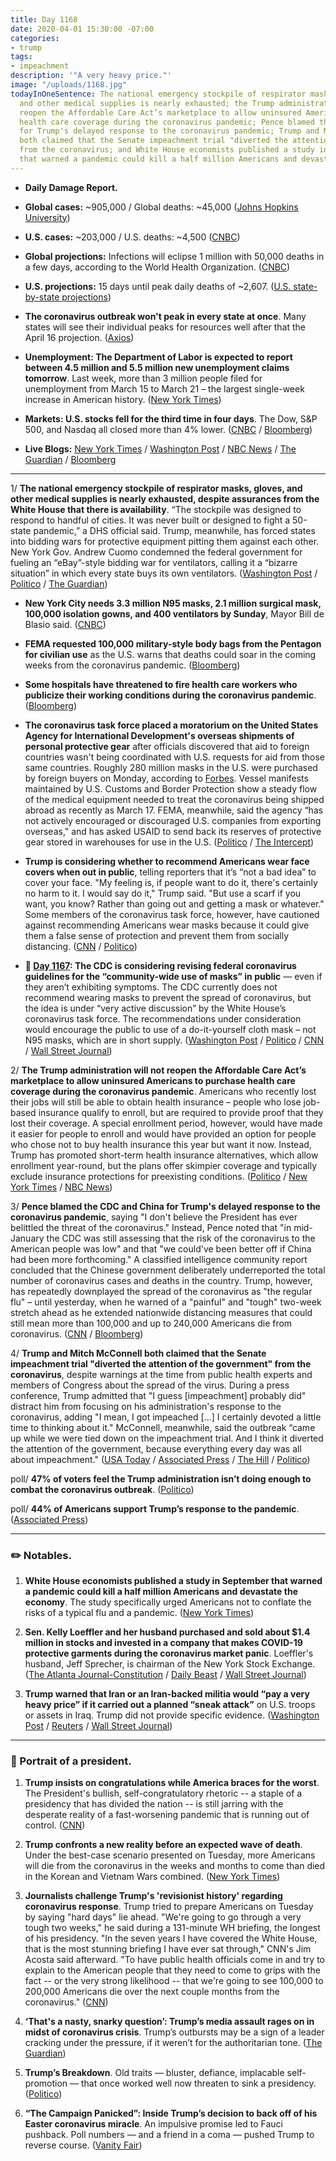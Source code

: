 ```yaml
---
title: Day 1168
date: 2020-04-01 15:30:00 -07:00
categories:
- trump
tags:
- impeachment
description: '"A very heavy price."'
image: "/uploads/1168.jpg"
todayInOneSentence: The national emergency stockpile of respirator masks, gloves,
  and other medical supplies is nearly exhausted; the Trump administration will not
  reopen the Affordable Care Act’s marketplace to allow uninsured Americans to purchase
  health care coverage during the coronavirus pandemic; Pence blamed the CDC and China
  for Trump's delayed response to the coronavirus pandemic; Trump and Mitch McConnell
  both claimed that the Senate impeachment trial "diverted the attention of the government"
  from the coronavirus; and White House economists published a study in September
  that warned a pandemic could kill a half million Americans and devastate the economy.
---
```


* **Daily Damage Report.**

* **Global cases:** \~905,000 / Global deaths: \~45,000 ([Johns Hopkins University](https://coronavirus.jhu.edu/map.html))

* **U.S. cases:** \~203,000 / U.S. deaths: \~4,500 ([CNBC](https://www.cnbc.com/2020/04/01/us-coronavirus-cases-top-200000-as-virus-spreads-and-testing-ramps-up.html))

* **Global projections:** Infections will eclipse 1 million with 50,000 deaths in a few days, according to the World Health Organization. ([CNBC](https://www.cnbc.com/2020/04/01/global-coronavirus-cases-will-hit-1-million-and-50000-deaths-in-a-few-days-who-officials-say.html))

* **U.S. projections:** 15 days until peak daily deaths of \~2,607. ([U.S. state-by-state projections](https://covid19.healthdata.org/projections))

* **The coronavirus outbreak won't peak in every state at once**. Many states will see their individual peaks for resources well after that the April 16 projection. ([Axios](https://www.axios.com/coronavirus-states-peak-hospitals-53274e0e-69b8-4dc7-b069-fb27955c559a.html))

* **Unemployment: The Department of Labor is expected to report between 4.5 million and 5.5 million new unemployment claims tomorrow**. Last week, more than 3 million people filed for unemployment from March 15 to March 21 – the largest single-week increase in American history. ([New York Times](https://www.nytimes.com/interactive/2020/04/01/upshot/coronavirus-jobless-claims-forecast-predictions.html))

* **Markets: U.S. stocks fell for the third time in four days**. The Dow, S&P 500, and Nasdaq all closed more than 4% lower. ([CNBC](https://www.cnbc.com/2020/03/31/stock-market-futures-open-to-close-news.html) / [Bloomberg](https://www.bloomberg.com/news/articles/2020-03-31/asia-stocks-to-start-new-quarter-mixed-yen-gains-markets-wrap?srnd=premium&sref=MIBMEEoj))

* **Live Blogs:** [New York Times](https://www.nytimes.com/2020/04/01/world/coronavirus-news.html?action=click&module=Spotlight&pgtype=Homepage) / [Washington Post](https://www.washingtonpost.com/world/2020/04/01/coronavirus-latest-news/) / [NBC News](https://www.nbcnews.com/health/health-news/live-blog/2020-04-01-coronavirus-news-n1173686) / [The Guardian](https://www.theguardian.com/us-news/live/2020/apr/01/us-coronavirus-news-donald-trump-white-house-live-latest) / [Bloomberg](https://www.bloomberg.com/news/articles/2020-03-31/trump-sees-painful-two-weeks-n-y-tops-hubei-virus-update?srnd=premium&sref=MIBMEEoj) 

---

1/ **The national emergency stockpile of respirator masks, gloves, and other medical supplies is nearly exhausted, despite assurances from the White House that there is availability**. “The stockpile was designed to respond to handful of cities. It was never built or designed to fight a 50-state pandemic,” a DHS official said. Trump, meanwhile, has forced states into bidding wars for protective equipment pitting them against each other. New York Gov. Andrew Cuomo condemned the federal government for fueling an “eBay”-style bidding war for ventilators, calling it a “bizarre situation” in which every state buys its own ventilators. ([Washington Post](https://www.washingtonpost.com/national/coronavirus-protective-gear-stockpile-depleted/2020/04/01/44d6592a-741f-11ea-ae50-7148009252e3_story.html) / [Politico](https://www.politico.com/news/2020/04/01/lawmakers-desperate-hunt-supplies-health-workers-157883) / [The Guardian](https://www.theguardian.com/us-news/2020/mar/31/new-york-andrew-cuomo-coronavirus-ventilators))

* **New York City needs 3.3 million N95 masks, 2.1 million surgical mask, 100,000 isolation gowns, and 400 ventilators by Sunday**, Mayor Bill de Blasio said. ([CNBC](https://www.cnbc.com/2020/04/01/new-york-city-needs-3point3-million-n95-masks-and-400-ventilators-by-sunday-mayor-de-blasio-says.html))

* **FEMA requested 100,000 military-style body bags from the Pentagon for civilian use** as the U.S. warns that deaths could soar in the coming weeks from the coronavirus pandemic. ([Bloomberg](https://www.bloomberg.com/news/articles/2020-04-01/pentagon-seeking-100-000-body-bags-for-civilians-in-virus-crisis?srnd=premium&sref=MIBMEEoj))

* **Some hospitals have threatened to fire health care workers who publicize their working conditions during the coronavirus pandemic**. ([Bloomberg](https://www.bloomberg.com/news/articles/2020-03-31/hospitals-tell-doctors-they-ll-be-fired-if-they-talk-to-press))

* **The coronavirus task force placed a moratorium on the United States Agency for International Development's overseas shipments of personal protective gear** after officials discovered that aid to foreign countries wasn't being coordinated with U.S. requests for aid from those same countries. Roughly 280 million masks in the U.S. were purchased by foreign buyers on Monday, according to [Forbes](https://www.forbes.com/sites/daviddisalvo/2020/03/30/i-spent-a-day-in-the-coronavirus-driven-feeding-frenzy-of-n95-mask-sellers-and-buyers-and-this-is-what-i-learned/#5421221356d4). Vessel manifests maintained by U.S. Customs and Border Protection show a steady flow of the medical equipment needed to treat the coronavirus being shipped abroad as recently as March 17. FEMA, meanwhile, said the agency “has not actively encouraged or discouraged U.S. companies from exporting overseas," and has asked USAID to send back its reserves of protective gear stored in warehouses for use in the U.S. ([Politico](https://www.politico.com/news/2020/03/31/pence-task-force-coronavirus-aid-157806) / [The Intercept](https://theintercept.com/2020/04/01/coronavirus-medical-supplies-export/))

* **Trump is considering whether to recommend Americans wear face covers when out in public**, telling reporters that it’s “not a bad idea” to cover your face. "My feeling is, if people want to do it, there's certainly no harm to it. I would say do it," Trump said. "But use a scarf if you want, you know? Rather than going out and getting a mask or whatever." Some members of the coronavirus task force, however, have cautioned against recommending Americans wear masks because it could give them a false sense of protection and prevent them from socially distancing. ([CNN](https://www.cnn.com/2020/04/01/politics/trump-coronavirus-masks/index.html) / [Politico](https://www.politico.com/news/2020/04/01/trump-face-masks-coronavirus-pat-toomey-159485))

* **📌 [Day 1167](https://whatthefuckjusthappenedtoday.com/2020/03/31/day-1167/#2-the-cdc-is-considering-revising-fe): The CDC is considering revising federal coronavirus guidelines for the “community-wide use of masks” in public** — even if they aren’t exhibiting symptoms. The CDC currently does not recommend wearing masks to prevent the spread of coronavirus, but the idea is under “very active discussion” by the White House’s coronavirus task force. The recommendations under consideration would encourage the public to use of a do-it-yourself cloth mask – not N95 masks, which are in short supply. ([Washington Post](https://www.washingtonpost.com/health/cdc-considering-recommending-general-public-wear-face-coverings-in-public/2020/03/30/6a3e495c-7280-11ea-87da-77a8136c1a6d_story.html) / [Politico](https://www.politico.com/news/2020/03/31/fauci-mask-recommendation-coronavirus-157476) / [CNN](https://www.cnn.com/2020/03/31/politics/public-wearing-masks-coronavirus-anthony-fauci-cnntv/index.html) / [Wall Street Journal](https://www.wsj.com/articles/u-s-reviews-guidance-on-masks-to-fight-coronavirus-as-europe-embraces-their-use-11585676543?mod=hp_lead_pos2))

2/ **The Trump administration will not reopen the Affordable Care Act’s marketplace to allow uninsured Americans to purchase health care coverage during the coronavirus pandemic**. Americans who recently lost their jobs will still be able to obtain health insurance – people who lose job-based insurance qualify to enroll, but are required to provide proof that they lost their coverage. A special enrollment period, however, would have made it easier for people to enroll and would have provided an option for people who chose not to buy health insurance this year but want it now. Instead, Trump has promoted short-term health insurance alternatives, which allow enrollment year-round, but the plans offer skimpier coverage and typically exclude insurance protections for preexisting conditions. ([Politico](https://www.politico.com/news/2020/03/31/trump-obamacare-coronavirus-157788) / [New York Times](https://www.nytimes.com/2020/04/01/upshot/obamacare-markets-coronavirus-trump.html) / [NBC News](https://www.nbcnews.com/politics/white-house/trump-admin-will-not-reopen-obamacare-exchanges-during-coronavirus-pandemic-n1173871))

3/ **Pence blamed the CDC and China for Trump's delayed response to the coronavirus pandemic**, saying "I don't believe the President has ever belittled the threat of the coronavirus." Instead, Pence noted that "in mid-January the CDC was still assessing that the risk of the coronavirus to the American people was low" and that "we could've been better off if China had been more forthcoming." A classified intelligence community report concluded that the Chinese government deliberately underreported the total number of coronavirus cases and deaths in the country. Trump, however, has repeatedly downplayed the spread of the coronavirus as "the regular flu" – until yesterday, when he warned of a "painful" and "tough" two-week stretch ahead as he extended nationwide distancing measures that could still mean more than 100,000 and up to 240,000 Americans die from coronavirus. ([CNN](https://www.cnn.com/2020/04/01/politics/mike-pence-coronavirus/index.html) / [Bloomberg](https://www.bloomberg.com/news/articles/2020-04-01/china-concealed-extent-of-virus-outbreak-u-s-intelligence-says?sref=MIBMEEoj))

4/ **Trump and Mitch McConnell both claimed that the Senate impeachment trial "diverted the attention of the government" from the coronavirus**, despite warnings at the time from public health experts and members of Congress about the spread of the virus. During a press conference, Trump admitted that "I guess \[impeachment\] probably did" distract him from focusing on his administration's response to the coronavirus, adding "I mean, I got impeached \[...\] I certainly devoted a little time to thinking about it." McConnell, meanwhile, said the outbreak “came up while we were tied down on the impeachment trial. And I think it diverted the attention of the government, because everything every day was all about impeachment." ([USA Today](https://www.usatoday.com/story/news/politics/2020/03/31/coronavirus-trump-says-impeachment-distracted-him-coronavirus/5100694002/) / [Associated Press](https://apnews.com/305cc7ad65f6e080523a32e79edae97f) / [The Hill](https://thehill.com/homenews/senate/490335-mcconnell-impeachment-distracted-government-from-coronavirus-threat) / [Politico](https://www.politico.com/news/2020/03/31/mcconnell-pelosi-draw-coronavirus-battle-lines-157137))

poll/ **47% of voters feel the Trump administration isn’t doing enough to combat the coronavirus outbreak**. ([Politico](https://www.politico.com/news/2020/04/01/poll-trump-coronavirus-bounce-fizzles-158406))

poll/ **44% of Americans support Trump’s response to the pandemic**. ([Associated Press](https://apnews.com/1a7c1f7f226c6d04fa7ca380998a7e9a))

---

### ✏️ Notables.

1. **White House economists published a study in September that warned a pandemic could kill a half million Americans and devastate the economy**. The study specifically urged Americans not to conflate the risks of a typical flu and a pandemic. ([New York Times](https://www.nytimes.com/2020/03/31/business/coronavirus-economy-trump.html))

2. **Sen. Kelly Loeffler and her husband purchased and sold about $1.4 million in stocks and invested in a company that makes COVID-19 protective garments during the coronavirus market panic**. Loeffler's husband, Jeff Sprecher, is chairman of the New York Stock Exchange. ([The Atlanta Journal-Constitution](https://www.ajc.com/news/state--regional-govt--politics/loeffler-reports-more-stock-sales-denies-wrongdoing/YFPDT3pChO873nuzNKa44K/) / [Daily Beast](https://www.thedailybeast.com/sen-loeffler-invested-in-firm-which-makes-protective-medical-garments-says-report) / [Wall Street Journal](https://www.wsj.com/articles/senator-reports-1-4-million-in-stock-trades-during-coronavirus-panic-11585710022))

3. **Trump warned that Iran or an Iran-backed militia would “pay a very heavy price” if it carried out a planned “sneak attack”** on U.S. troops or assets in Iraq. Trump did not provide specific evidence. ([Washington Post](https://www.washingtonpost.com/politics/trump-says-iran-or-its-proxies-planning-a-sneak-attack-warns-of-a-heavy-price/2020/04/01/e598f1ac-743c-11ea-87da-77a8136c1a6d_story.html) / [Reuters](https://www.reuters.com/article/us-iraq-security-trump/trump-warns-iran-against-possible-sneak-attack-on-us-in-iraq-idUSKBN21J6FJ) / [Wall Street Journal](https://www.wsj.com/articles/trump-accuses-iran-or-its-proxies-of-planning-attack-on-u-s-troops-in-iraq-11585763334))

---

### 👑  Portrait of a president.

1. **Trump insists on congratulations while America braces for the worst**. The President's bullish, self-congratulatory rhetoric -- a staple of a presidency that has divided the nation -- is still jarring with the desperate reality of a fast-worsening pandemic that is running out of control. ([CNN](https://www.cnn.com/2020/03/31/politics/donald-trump-coronavirus-politics-2020-election/))

2. **Trump confronts a new reality before an expected wave of death**. Under the best-case scenario presented on Tuesday, more Americans will die from the coronavirus in the weeks and months to come than died in the Korean and Vietnam Wars combined. ([New York Times](https://www.nytimes.com/2020/04/01/us/politics/coronavirus-trump.html))

3. **Journalists challenge Trump's 'revisionist history' regarding coronavirus response**. Trump tried to prepare Americans on Tuesday by saying "hard days" lie ahead. "We're going to go through a very tough two weeks," he said during a 131-minute WH briefing, the longest of his presidency. "In the seven years I have covered the White House, that is the most stunning briefing I have ever sat through," CNN's Jim Acosta said afterward. "To have public health officials come in and try to explain to the American people that they need to come to grips with the fact -- or the very strong likelihood -- that we're going to see 100,000 to 200,000 Americans die over the next couple months from the coronavirus." ([CNN](https://www.cnn.com/2020/03/31/media/donald-trump-coronavirus-response-reliable-sources/index.html))

4. **‘That's a nasty, snarky question’: Trump’s media assault rages on in midst of coronavirus crisis**. Trump’s outbursts may be a sign of a leader cracking under the pressure, if it weren’t for the authoritarian tone. ([The Guardian](https://www.theguardian.com/world/2020/apr/01/us-coronavirus-outbreak-donald-trump-media-latest))

5. **Trump’s Breakdown**. Old traits — bluster, defiance, implacable self-promotion — that once worked well now threaten to sink a presidency. ([Politico](https://www.politico.com/news/magazine/2020/04/01/trump-breakdown-threaten-sink-presidency-158321))

6. **“The Campaign Panicked”: Inside Trump’s decision to back off of his Easter coronavirus miracle**. An impulsive promise led to Fauci pushback. Poll numbers — and a friend in a coma — pushed Trump to reverse course. ([Vanity Fair](https://www.vanityfair.com/news/2020/04/inside-trumps-decision-to-back-off-of-his-easter-coronavirus-miracle))